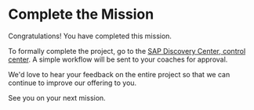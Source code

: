 # Complete the Mission

Congratulations! You have completed this mission.

To formally complete the project, go to the [SAP Discovery Center, control center](https://discovery-center.cloud.sap/protected/index.html#/mymissions). A simple workflow will be sent to your coaches for approval.

We'd love to hear your feedback on the entire project so that we can continue to improve our offering to you.

See you on your next mission.
